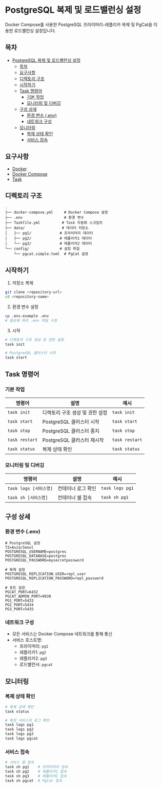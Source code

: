 # PostgreSQL 복제 및 로드밸런싱 설정

Docker Compose를 사용한 PostgreSQL 프라이머리-레플리카 복제 및 PgCat을 이용한 로드밸런싱 설정입니다.

## 목차

- [PostgreSQL 복제 및 로드밸런싱 설정](#postgresql-복제-및-로드밸런싱-설정)
  - [목차](#목차)
  - [요구사항](#요구사항)
  - [디렉토리 구조](#디렉토리-구조)
  - [시작하기](#시작하기)
  - [Task 명령어](#task-명령어)
    - [기본 작업](#기본-작업)
    - [모니터링 및 디버깅](#모니터링-및-디버깅)
  - [구성 상세](#구성-상세)
    - [환경 변수 (.env)](#환경-변수-env)
    - [네트워크 구성](#네트워크-구성)
  - [모니터링](#모니터링)
    - [복제 상태 확인](#복제-상태-확인)
    - [서비스 접속](#서비스-접속)

## 요구사항

- [Docker](https://docs.docker.com/get-docker/)
- [Docker Compose](https://docs.docker.com/compose/install/)
- [Task](https://taskfile.dev/#/installation)

## 디렉토리 구조

```
.
├── docker-compose.yml     # Docker Compose 설정
├── .env                   # 환경 변수
├── Taskfile.yml          # Task 자동화 스크립트
├── data/                 # 데이터 저장소
│   ├── pg1/             # 프라이머리 데이터
│   ├── pg2/             # 레플리카1 데이터
│   └── pg3/             # 레플리카2 데이터
└── config/              # 설정 파일
    └── pgcat.simple.toml  # PgCat 설정
```

## 시작하기

1. 저장소 복제
```bash
git clone <repository-url>
cd <repository-name>
```

2. 환경 변수 설정
```bash
cp .env.example .env
# 필요에 따라 .env 파일 수정
```

3. 시작
```bash
# 디렉토리 구조 생성 및 권한 설정
task init

# PostgreSQL 클러스터 시작
task start
```

## Task 명령어

### 기본 작업

| 명령어 | 설명 | 예시 |
|---------|-------------|----------|
| `task init` | 디렉토리 구조 생성 및 권한 설정 | `task init` |
| `task start` | PostgreSQL 클러스터 시작 | `task start` |
| `task stop` | PostgreSQL 클러스터 중지 | `task stop` |
| `task restart` | PostgreSQL 클러스터 재시작 | `task restart` |
| `task status` | 복제 상태 확인 | `task status` |

### 모니터링 및 디버깅

| 명령어 | 설명 | 예시 |
|---------|-------------|----------|
| `task logs [서비스명]` | 컨테이너 로그 확인 | `task logs pg1` |
| `task sh [서비스명]` | 컨테이너 쉘 접속 | `task sh pg1` |

## 구성 상세

### 환경 변수 (.env)

```env
# PostgreSQL 설정
TZ=Asia/Seoul
POSTGRESQL_USERNAME=postgres
POSTGRESQL_DATABASE=postgres
POSTGRESQL_PASSWORD=mysecretpassword

# 복제 설정
POSTGRESQL_REPLICATION_USER=repl_user
POSTGRESQL_REPLICATION_PASSWORD=repl_password

# 포트 설정
PGCAT_PORT=6432
PGCAT_ADMIN_PORT=9930
PG1_PORT=5433
PG2_PORT=5434
PG3_PORT=5435
```

### 네트워크 구성

- 모든 서비스는 Docker Compose 네트워크를 통해 통신
- 서비스 호스트명:
  - 프라이머리: `pg1`
  - 레플리카1: `pg2`
  - 레플리카2: `pg3`
  - 로드밸런서: `pgcat`

## 모니터링

### 복제 상태 확인

```bash
# 복제 상태 확인
task status

# 특정 서비스의 로그 확인
task logs pg1
task logs pg2
task logs pg3
task logs pgcat
```

### 서비스 접속

```bash
# 서비스 쉘 접속
task sh pg1    # 프라이머리 접속
task sh pg2    # 레플리카1 접속
task sh pg3    # 레플리카2 접속
task sh pgcat  # PgCat 접속
```